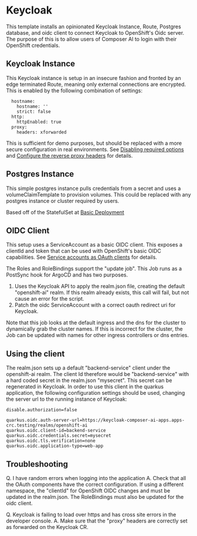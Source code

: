 # Keycloak

This template installs an opinionated Keycloak Instance, Route, Postgres database, and oidc client to connect Keycloak to OpenShift's Oidc server. The purpose of this is to allow users of Composer AI to login with their OpenShift credentials.


## Keycloak Instance

This Keycloak instance is setup in an insecure fashion and fronted by an edge terminated Route, meaning only external connections are encrypted.  This is enabled by the following combination of settings:

```
  hostname:
    hostname: ''
    strict: false
  http:
    httpEnabled: true
  proxy:
    headers: xforwarded
```

This is sufficient for demo purposes, but should be replaced with a more secure configuration in real environments. See [Disabling required options](https://www.keycloak.org/operator/advanced-configuration#_disabling_required_options) and [Configure the reverse proxy headers](https://www.keycloak.org/server/reverseproxy#_configure_the_reverse_proxy_headers) for details.

## Postgres Instance

This simple postgres instance pulls credentials from a secret and uses a volumeClaimTemplate to provision volumes. This could be replaced with any postgres instance or cluster required by users.  

Based off of the StatefulSet at [Basic Deployment](https://www.keycloak.org/operator/basic-deployment#_preparing_for_deployment)

## OIDC Client

This setup uses a ServiceAccount as a basic OIDC client.  This exposes a clientId and token that can be used with OpenShift's basic OIDC capabilities.  See [Service accounts as OAuth clients](https://docs.redhat.com/en/documentation/openshift_container_platform/4.16/html/authentication_and_authorization/using-service-accounts-as-oauth-client#service-accounts-as-oauth-clients_using-service-accounts-as-oauth-client) for details.

The Roles and RoleBindings support the "update job".  This Job runs as a PostSync hook for ArgoCD and has two purposes.  

1. Uses the Keycloak API to apply the realm.json file, creating the default "openshift-ai" realm.  If this realm already exists, this call will fail, but not cause an error for the script.
2. Patch the oidc ServiceAccount with a correct oauth redirect uri for Keycloak.  

Note that this job looks at the default ingress and the dns for the cluster to dynamically grab the cluster names.  If this is incorrect for the cluster, the Job can be updated with names for other ingress controllers or dns entries.

## Using the client

The realm.json sets up a default "backend-service" client under the openshift-ai realm.  The client Id therefore would be "backend-service" with a hard coded secret in the realm.json "mysecret".  This secret can be regenerated in Keycloak.  In order to use this client in the quarkus application, the following configuration settings should be used, changing the server url to the running instance of Keycloak:

```
disable.authorization=false

quarkus.oidc.auth-server-url=https://keycloak-composer-ai-apps.apps-crc.testing/realms/openshift-ai
quarkus.oidc.client-id=backend-service
quarkus.oidc.credentials.secret=mysecret
quarkus.oidc.tls.verification=none
quarkus.oidc.application-type=web-app
```

## Troubleshooting

Q. I have random errors when logging into the application
A. Check that all the OAuth components have the correct configuration.  If using a different namespace, the "clientId" for OpenShift OIDC changes and must be updated in the realm.json. The RoleBindings must also be updated for the oidc client.

Q. Keycloak is failing to load over https and has cross site errors in the developer console.
A. Make sure that the "proxy" headers are correctly set as forwarded on the Keycloak CR.  

